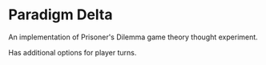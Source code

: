 # Paradigm Delta

An implementation of Prisoner's Dilemma game theory thought experiment.

Has additional options for player turns.

